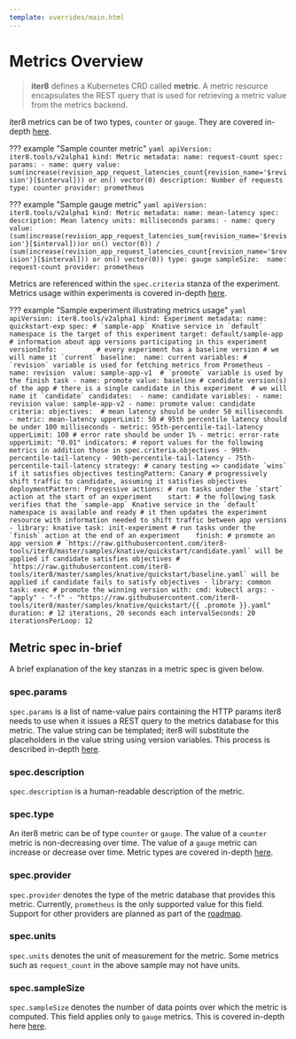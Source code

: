 ```yaml
---
template: overrides/main.html
---
```


# Metrics Overview

> **iter8** defines a Kubernetes CRD called **metric**. A metric resource encapsulates the REST query that is used for retrieving a metric value from the metrics backend.

iter8 metrics can be of two types, `counter` or `gauge`. They are covered in-depth [here](../usage/metrics/counter-and-gauge-metrics.md).

??? example "Sample counter metric"
    ```yaml
    apiVersion: iter8.tools/v2alpha1
    kind: Metric
    metadata:
    name: request-count
    spec:
    params:
    - name: query
      value: sum(increase(revision_app_request_latencies_count{revision_name='$revision'}[$interval])) or on() vector(0)
    description: Number of requests
    type: counter
    provider: prometheus
    ```

??? example "Sample gauge metric"
    ```yaml
    apiVersion: iter8.tools/v2alpha1
    kind: Metric
    metadata:
    name: mean-latency
    spec:
    description: Mean latency
    units: milliseconds
    params:
    - name: query
      value: (sum(increase(revision_app_request_latencies_sum{revision_name='$revision'}[$interval]))or on() vector(0)) / (sum(increase(revision_app_request_latencies_count{revision_name='$revision'}[$interval])) or on() vector(0))
    type: gauge
    sampleSize: 
      name: request-count
    provider: prometheus
    ```

Metrics are referenced within the `spec.criteria` stanza of the experiment. Metrics usage within experiments is covered in-depth [here](../usage/metrics/using-metrics.md).

??? example "Sample experiment illustrating metrics usage"
    ```yaml
    apiVersion: iter8.tools/v2alpha1
    kind: Experiment
    metadata:
      name: quickstart-exp
    spec:
      # `sample-app` Knative service in `default` namespace is the target of this experiment
      target: default/sample-app
      # information about app versions participating in this experiment
      versionInfo:         
        # every experiment has a baseline version
        # we will name it `current`
        baseline: 
          name: current
          variables:
          # `revision` variable is used for fetching metrics from Prometheus
          - name: revision 
            value: sample-app-v1 
          # `promote` variable is used by the finish task
          - name: promote
            value: baseline
        # candidate version(s) of the app
        # there is a single candidate in this experiment 
        # we will name it `candidate`
        candidates: 
        - name: candidate
          variables:
          - name: revision
            value: sample-app-v2
          - name: promote
            value: candidate 
      criteria:
        objectives: 
        # mean latency should be under 50 milliseconds
        - metric: mean-latency
          upperLimit: 50
        # 95th percentile latency should be under 100 milliseconds
        - metric: 95th-percentile-tail-latency
          upperLimit: 100
        # error rate should be under 1%
        - metric: error-rate
          upperLimit: "0.01"
        indicators:
        # report values for the following metrics in addition those in spec.criteria.objectives
        - 99th-percentile-tail-latency
        - 90th-percentile-tail-latency
        - 75th-percentile-tail-latency
      strategy:
        # canary testing => candidate `wins` if it satisfies objectives
        testingPattern: Canary
        # progressively shift traffic to candidate, assuming it satisfies objectives
        deploymentPattern: Progressive
        actions:
          # run tasks under the `start` action at the start of an experiment   
          start:
          # the following task verifies that the `sample-app` Knative service in the `default` namespace is available and ready
          # it then updates the experiment resource with information needed to shift traffic between app versions
          - library: knative
            task: init-experiment
          # run tasks under the `finish` action at the end of an experiment   
          finish:
          # promote an app version
          # `https://raw.githubusercontent.com/iter8-tools/iter8/master/samples/knative/quickstart/candidate.yaml` will be applied if candidate satisfies objectives
          # `https://raw.githubusercontent.com/iter8-tools/iter8/master/samples/knative/quickstart/baseline.yaml` will be applied if candidate fails to satisfy objectives
          - library: common
            task: exec # promote the winning version
            with:
              cmd: kubectl
              args:
              - "apply"
              - "-f"
              - "https://raw.githubusercontent.com/iter8-tools/iter8/master/samples/knative/quickstart/{{ .promote }}.yaml"
      duration: # 12 iterations, 20 seconds each
        intervalSeconds: 20
        iterationsPerLoop: 12
    ```

## Metric spec in-brief
A brief explanation of the key stanzas in a metric spec is given below.

### spec.params
`spec.params` is a list of name-value pairs containing the HTTP params iter8 needs to use when it issues a REST query to the metrics database for this metric. The value string can be templated; iter8 will substitute the placeholders in the value string using version variables. This process is described in-depth [here](../usage/metrics/params.md).

### spec.description
`spec.description` is a human-readable description of the metric.

### spec.type
An iter8 metric can be of type `counter` or `gauge`. The value of a `counter` metric is non-decreasing over time. The value of a `gauge` metric can increase or decrease over time. Metric types are covered in-depth [here](../usage/metrics/counter-and-gauge-metrics.md).

### spec.provider
`spec.provider` denotes the type of the metric database that provides this metric. Currently, `prometheus` is the only supported value for this field. Support for other providers are planned as part of the [roadmap](https://github.com/iter8-tools/iter8-kfserving/wiki/Roadmap).

### spec.units
`spec.units` denotes the unit of measurement for the metric. Some metrics such as `request_count` in the above sample may not have units.

### spec.sampleSize
`spec.sampleSize` denotes the number of data points over which the metric is computed. This field applies only to `gauge` metrics. This is covered in-depth here [here](../usage/metrics/counter-and-gauge-metrics.md).
